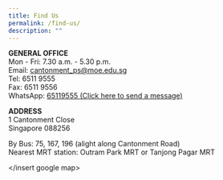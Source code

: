 ```yaml
---
title: Find Us
permalink: /find-us/
description: ""
---
```


**GENERAL OFFICE** <br>
Mon - Fri: 7.30 a.m. - 5.30 p.m. <br>
Email: [cantonment\_ps@moe.edu.sg](mailto:cantonment_ps@moe.edu.sg) <br>
Tel: 6511 9555 <br>
Fax: 6511 9556 <br>
WhatsApp: [65119555 (Click here to send a message)](https://wa.me/6565119555)

**ADDRESS** <br>
1 Cantonment Close <br>
Singapore 088256  

By Bus: 75, 167, 196 (alight along Cantonment Road) <br>
Nearest MRT station: Outram Park MRT or Tanjong Pagar MRT

</insert google map> 